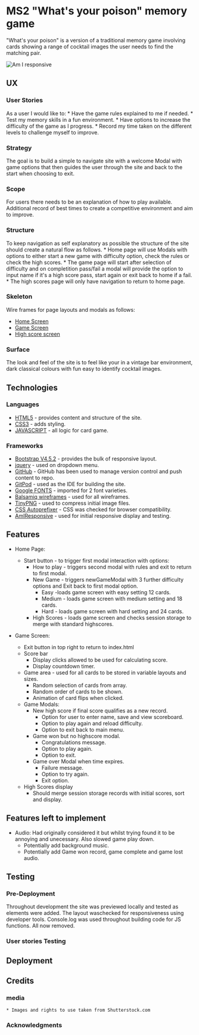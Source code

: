 # MS2 "What's your poison" memory game

"What's your poison" is a version of a traditional memory game involving cards showing a range of cocktail images the user needs to find the matching pair.

![Am I responsive](https://github.com/David-A-Ray/MS2-Whats-your-poison-memory-game/blob/master/docs/Responsive%20Screens.png)

## UX

### User Stories

As a user I would like to:
    * Have the game rules explained to me if needed.
    * Test my memory skills in a fun environment.
    * Have options to increase the difficulty of the game as I progress.
    * Record my time taken on the different levels to challenge myself to improve.

### Strategy

The goal is to build a simple to navigate site with a welcome Modal with game options that then guides the user through the site and back to the start when choosing to exit.

### Scope

For users there needs to be an explanation of how to play available. Additional record of best times to create a competitive environment and aim to improve.

### Structure

To keep navigation as self explanatory as possible the structure of the site should create a natural flow as follows.
    * Home page will use Modals with options to either start a new game with difficulty option, check the rules or check the high scores.
    * The game page will start after selection of difficulty and on completition pass/fail a modal will provide the option to input name if it's a high score pass,
     start again or exit back to home if a fail.
    * The high scores page will only have navigation to return to home page.

### Skeleton

Wire frames for page layouts and modals as follows:
* [Home Screen](https://github.com/David-A-Ray/MS2-Whats-your-poison-memory-game/blob/master/docs/Home%20Screen.pdf)
* [Game Screen](https://github.com/David-A-Ray/MS2-Whats-your-poison-memory-game/blob/master/assets/docs/Game%20screen.pdf)
* [High score screen](https://github.com/David-A-Ray/MS2-Whats-your-poison-memory-game/blob/master/assets/docs/High%20Score%20page.pdf)

### Surface

The look and feel of the site is to feel like your in a vintage bar environment, dark classical colours with fun easy to identify cocktail images.

## Technologies

### Languages
* [HTML5](https://en.wikipedia.org/wiki/HTML5) - provides content and structure of the site.
* [CSS3](https://en.wikipedia.org/wiki/CSS) - adds styling.
* [JAVASCRIPT](https://en.wikipedia.org/wiki/JavaScript) - all logic for card game.

### Frameworks 
* [Bootstrap V4.5.2](https://getbootstrap.com/docs/4.5/getting-started/introduction/) - provides the bulk of responsive layout.
* [jquery](https://jquery.com/) - used on dropdown menu.
* [GitHub](https://github.com/) - GitHub has been used to manage version control and push content to repo.
* [GitPod](https://www.gitpod.io/) - used as the IDE for building the site.
* [Google FONTS](https://fonts.google.com/) - imported for 2 font varieties.
* [Balsamiq wireframes](https://balsamiq.com/wireframes/?gclid=CjwKCAiA17P9BRB2EiwAMvwNyJFLuwdZxoUMDd-KJV_EtTEdllWFxfMzYAxyyiN7yGBDdFV0IoCHQRoCe0EQAvD_BwE) - used for all wireframes.
* [TinyPNG](https://tinypng.com/) - used to compress initial image files.
* [CSS Autoprefixer](https://autoprefixer.github.io/) - CSS was checked for browser compatibility. 
* [AmIResponsive](http://ami.responsivedesign.is/) - used for initial responsive display and testing.

## Features
* Home Page:
    * Start button - to trigger first modal interaction with options:
        * How to play - triggers second modal with rules and exit to return to first modal.
        * New Game - triggers newGameModal with 3 further difficulty options and Exit back to first modal option.
            * Easy -loads game screen with easy setting 12 cards.
            * Medium - loads game screen with medium setting and 18 cards.
            * Hard - loads game screen with hard setting and 24 cards.
        * High Scores - loads game screen and checks session storage to merge with standard highscores.

* Game Screen:
    * Exit button in top right to return to index.html
    * Score bar
        * Display clicks allowed to be used for calculating score.
        * Display countdown timer.
    * Game area - used for all cards to be stored in variable layouts and sizes.
        * Random selection of cards from array.
        * Random order of cards to be shown.
        * Animation of card flips when clicked.
    * Game Modals:
        * New high score if final score qualifies as a new record.
            * Option for user to enter name, save and view scoreboard.
            * Option to play again and reload difficulty.
            * Option to exit back to main menu.
        * Game won but no highscore modal.
            * Congratulations message.
            * Option to play again.
            * Option to exit.
        * Game over Modal when time expires.
            * Failure message.
            * Option to try again.
            * Exit option.
    * High Scores display
        * Should merge session storage records with initial scores, sort and display.

## Features left to implement
* Audio: Had originally considered it but whilst trying found it to be annoying and unecessary. Also slowed game play down.
    * Potentially add background music.
    * Potentially add Game won record, game complete and game lost audio.

## Testing

### Pre-Deployment
Throughout development the site was previewed locally and tested as elements were added. The layout waschecked for responsiveness using developer tools. 
Console.log was used throughout building code for JS functions. All now removed.

### User stories Testing


## Deployment


## Credits


### media
    * Images and rights to use taken from Shutterstock.com

### Acknowledgments